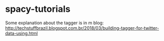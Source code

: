 # spacy-tutorials


Some explanation about the tagger is in m blog: http://techstuffbrazil.blogspot.com.br/2018/03/building-tagger-for-twitter-data-using.html
